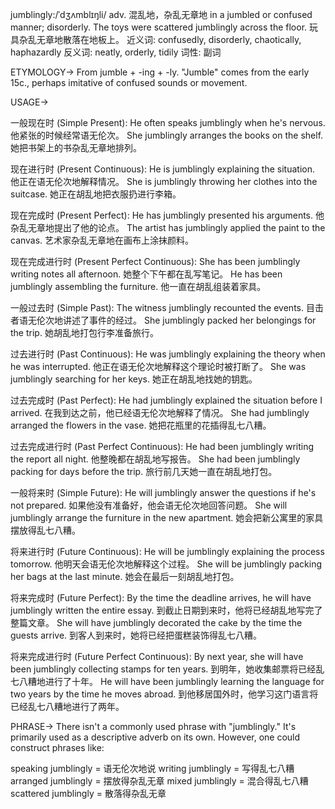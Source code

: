 jumblingly:/ˈdʒʌmblɪŋli/
adv.
混乱地，杂乱无章地
in a jumbled or confused manner; disorderly.
The toys were scattered jumblingly across the floor. 玩具杂乱无章地散落在地板上。
近义词: confusedly, disorderly, chaotically, haphazardly
反义词: neatly, orderly, tidily
词性: 副词

ETYMOLOGY->
From jumble + -ing + -ly.  "Jumble" comes from the early 15c., perhaps imitative of confused sounds or movement.

USAGE->

一般现在时 (Simple Present):
He often speaks jumblingly when he's nervous. 他紧张的时候经常语无伦次。
She jumblingly arranges the books on the shelf. 她把书架上的书杂乱无章地排列。

现在进行时 (Present Continuous):
He is jumblingly explaining the situation. 他正在语无伦次地解释情况。
She is jumblingly throwing her clothes into the suitcase. 她正在胡乱地把衣服扔进行李箱。

现在完成时 (Present Perfect):
He has jumblingly presented his arguments. 他杂乱无章地提出了他的论点。
The artist has jumblingly applied the paint to the canvas. 艺术家杂乱无章地在画布上涂抹颜料。

现在完成进行时 (Present Perfect Continuous):
She has been jumblingly writing notes all afternoon. 她整个下午都在乱写笔记。
He has been jumblingly assembling the furniture. 他一直在胡乱组装着家具。

一般过去时 (Simple Past):
The witness jumblingly recounted the events. 目击者语无伦次地讲述了事件的经过。
She jumblingly packed her belongings for the trip. 她胡乱地打包行李准备旅行。

过去进行时 (Past Continuous):
He was jumblingly explaining the theory when he was interrupted. 他正在语无伦次地解释这个理论时被打断了。
She was jumblingly searching for her keys. 她正在胡乱地找她的钥匙。

过去完成时 (Past Perfect):
He had jumblingly explained the situation before I arrived. 在我到达之前，他已经语无伦次地解释了情况。
She had jumblingly arranged the flowers in the vase. 她把花瓶里的花插得乱七八糟。

过去完成进行时 (Past Perfect Continuous):
He had been jumblingly writing the report all night. 他整晚都在胡乱地写报告。
She had been jumblingly packing for days before the trip. 旅行前几天她一直在胡乱地打包。

一般将来时 (Simple Future):
He will jumblingly answer the questions if he's not prepared. 如果他没有准备好，他会语无伦次地回答问题。
She will jumblingly arrange the furniture in the new apartment. 她会把新公寓里的家具摆放得乱七八糟。

将来进行时 (Future Continuous):
He will be jumblingly explaining the process tomorrow. 他明天会语无伦次地解释这个过程。
She will be jumblingly packing her bags at the last minute. 她会在最后一刻胡乱地打包。

将来完成时 (Future Perfect):
By the time the deadline arrives, he will have jumblingly written the entire essay. 到截止日期到来时，他将已经胡乱地写完了整篇文章。
She will have jumblingly decorated the cake by the time the guests arrive. 到客人到来时，她将已经把蛋糕装饰得乱七八糟。

将来完成进行时 (Future Perfect Continuous):
By next year, she will have been jumblingly collecting stamps for ten years. 到明年，她收集邮票将已经乱七八糟地进行了十年。
He will have been jumblingly learning the language for two years by the time he moves abroad. 到他移居国外时，他学习这门语言将已经乱七八糟地进行了两年。


PHRASE->
There isn't a commonly used phrase with "jumblingly."  It's primarily used as a descriptive adverb on its own.  However, one could construct phrases like:

speaking jumblingly = 语无伦次地说
writing jumblingly = 写得乱七八糟
arranged jumblingly = 摆放得杂乱无章
mixed jumblingly = 混合得乱七八糟
scattered jumblingly = 散落得杂乱无章
